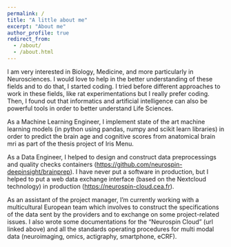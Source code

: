 ```yaml
---
permalink: /
title: "A little about me"
excerpt: "About me"
author_profile: true
redirect_from: 
  - /about/
  - /about.html
---
```


I am very interested in Biology, Medicine, and more particularly in Neurosciences. I would love to help in the better understanding of these fields and to do that, I started coding. I tried before different approaches to work in these fields, like rat experimentations but I really prefer coding. Then, I found out that informatics and artificial intelligence can also be powerful tools in order to better understand Life Sciences.

As a Machine Learning Engineer, I implement state of the art machine learning models (in python using pandas, numpy and scikit learn libraries) in order to predict the brain age and cognitive scores from anatomical brain mri as part of the thesis project of Iris Menu.

As a Data Engineer, I helped to design and construct data preprocessings and quality checks containers (https://github.com/neurospin-deepinsight/brainprep). I have never put a software in production, but I helped to put a web data exchange interface (based on the Nextcloud technology) in production (https://neurospin-cloud.cea.fr). 

As an assistant of the project manager, I’m currently working with a multicultural European team which involves to construct the specifications of the data sent by the providers and to exchange on some project-related issues. I also wrote some documentations for the “Neurospin Cloud” (url linked above) and all the standards operating procedures for multi modal data (neuroimaging, omics, actigraphy, smartphone, eCRF).

